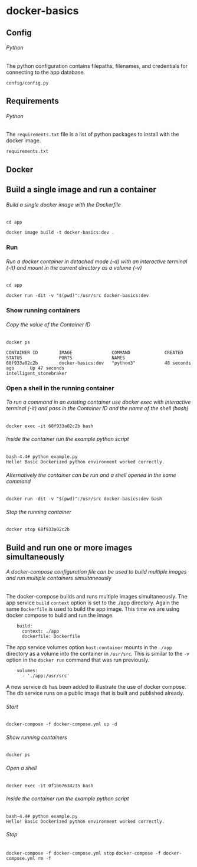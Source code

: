 # docker-basics

## Config
###### Python
The python configuration contains filepaths, filenames, and credentials for connecting to the app database.

```
config/config.py
```

## Requirements
###### Python

The `requirements.txt` file is a list of python packages to install with the docker image.

```
requirements.txt
```

## Docker
## Build a single image and run a container
###### Build a single docker image with the Dockerfile

```
cd app
```

```
docker image build -t docker-basics:dev .
```

### Run
###### Run a docker container in detached mode (-d) with an interactive terminal (-it) and mount in the current directory as a volume (-v)

```
cd app
```
```
docker run -dit -v "$(pwd)":/usr/src docker-basics:dev
```

### Show running containers
###### Copy the value of the Container ID

```
docker ps
```

```
CONTAINER ID        IMAGE               COMMAND             CREATED             STATUS              PORTS               NAMES
68f933a02c2b        docker-basics:dev   "python3"           48 seconds ago      Up 47 seconds                           intelligent_stonebraker
```

### Open a shell in the running container
###### To run a command in an existing container use docker exec with interactive terminal (-it) and pass in the Container ID and the name of the shell (bash)

```
docker exec -it 68f933a02c2b bash
```

###### Inside the container run the example python script
```
bash-4.4# python example.py
Hello! Basic Dockerized python environment worked correctly.
```

###### Alternatively the container can be run and a shell opened in the same command

```
docker run -dit -v "$(pwd)":/usr/src docker-basics:dev bash
```

###### Stop the running container

```
docker stop 68f933a02c2b
```

## Build and run one or more images simultaneously
###### A docker-compose configuration file can be used to build multiple images and run multiple containers simultaneously

The docker-compose builds and runs multiple images simultaneously. The app service `build` `context` option is set to the ./app directory. Again the same `Dockerfile` is used to build the app image. This time we are using docker compose to build and run the image.

```
    build:
      context: ./app
      dockerfile: Dockerfile
```

The app service volumes option `host:container` mounts in the `./app` directory as a volume into the container in `/usr/src`. This is similar to the `-v` option in the `docker run` command that was run previously.

```
    volumes:
      - './app:/usr/src'
```

A new service `db` has been added to illustrate the use of docker compose. The db service runs on a public image that is built and published already.

###### Start
`docker-compose -f docker-compose.yml up -d`

###### Show running containers
```
docker ps
```

###### Open a shell
```
docker exec -it 0f1b67634235 bash
```

###### Inside the container run the example python script
```
bash-4.4# python example.py
Hello! Basic Dockerized python environment worked correctly.
```

###### Stop
`docker-compose -f docker-compose.yml stop`
`docker-compose -f docker-compose.yml rm -f`